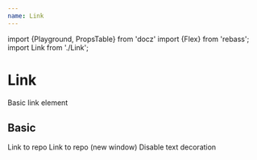 ```yaml
---
name: Link
---
```


import {Playground, PropsTable} from 'docz'
import {Flex} from 'rebass';
import Link from './Link';

# Link

Basic link element

<PropsTable of={Link} />

## Basic

<Playground>
  <Flex>
    <Link href="https://github.com/chrisrzhou/ui">Link to repo</Link>
  </Flex>
  <Flex>
    <Link href="https://github.com/chrisrzhou/ui" target="_blank">
      Link to repo (new window)
    </Link>
  </Flex>
  <Flex>
    <Link
      disableTextDecoration
      href="https://github.com/chrisrzhou/ui">
      Disable text decoration
    </Link>
  </Flex>
</Playground>
